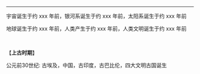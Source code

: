 
---

宇宙诞生于约 xxx 年前，银河系诞生于约 xxx 年前，太阳系诞生于约 xxx 年前

地球诞生于约 xxx 年前，人类产生于约 xxx 年前，人类文明诞生于约 xxx 年前

​

【**上古时期**】

公元前30世纪: 古埃及，中国，古印度，古巴比伦，四大文明古国诞生






